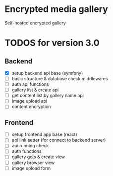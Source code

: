 # Encrypted media gallery
Self-hosted encrypted gallery

# TODOS for version 3.0
## Backend
- [X] setup backend api base (symfony)
- [ ] basic structure & database check middlewares
- [ ] auth api functions
- [ ] gallery list & create api
- [ ] get content list by gallery name api
- [ ] image upload api
- [ ] content encryption

## Frontend
- [ ] setup frontend app base (react)
- [ ] api link setter (for connect to backend server)
- [ ] api running check
- [ ] auth functions
- [ ] gallery gets & create view
- [ ] gallery browser view
- [ ] image upload form
